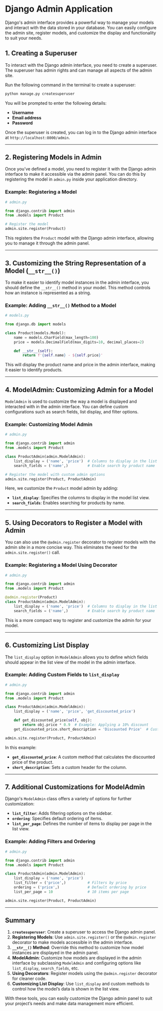 # Django Admin Application

Django's admin interface provides a powerful way to manage your models and interact with the data stored in your database. You can easily configure the admin site, register models, and customize the display and functionality to suit your needs.

## 1. **Creating a Superuser**

To interact with the Django admin interface, you need to create a superuser. The superuser has admin rights and can manage all aspects of the admin site.

Run the following command in the terminal to create a superuser:

```bash
python manage.py createsuperuser
```

You will be prompted to enter the following details:
- **Username**
- **Email address**
- **Password**

Once the superuser is created, you can log in to the Django admin interface at `http://localhost:8000/admin`.

---

## 2. **Registering Models in Admin**

Once you’ve defined a model, you need to register it with the Django admin interface to make it accessible via the admin panel. You can do this by registering the model in `admin.py` inside your application directory.

### Example: Registering a Model

```python
# admin.py

from django.contrib import admin
from .models import Product

# Register the model
admin.site.register(Product)
```

This registers the `Product` model with the Django admin interface, allowing you to manage it through the admin panel.

---

## 3. **Customizing the String Representation of a Model (`__str__()`)**

To make it easier to identify model instances in the admin interface, you should define the `__str__()` method in your model. This method controls how an instance is represented as a string.

### Example: Adding `__str__()` Method to a Model

```python
# models.py

from django.db import models

class Product(models.Model):
    name = models.CharField(max_length=100)
    price = models.DecimalField(max_digits=10, decimal_places=2)

    def __str__(self):
        return f'{self.name} - ${self.price}'
```

This will display the product name and price in the admin interface, making it easier to identify products.

---

## 4. **ModelAdmin: Customizing Admin for a Model**

`ModelAdmin` is used to customize the way a model is displayed and interacted with in the admin interface. You can define custom configurations such as search fields, list display, and filter options.

### Example: Customizing Model Admin

```python
# admin.py

from django.contrib import admin
from .models import Product

class ProductAdmin(admin.ModelAdmin):
    list_display = ('name', 'price')  # Columns to display in the list view
    search_fields = ('name',)         # Enable search by product name

# Register the model with custom admin options
admin.site.register(Product, ProductAdmin)
```

Here, we customize the `Product` model admin by adding:
- **`list_display`**: Specifies the columns to display in the model list view.
- **`search_fields`**: Enables searching for products by name.

---

## 5. **Using Decorators to Register a Model with Admin**

You can also use the `@admin.register` decorator to register models with the admin site in a more concise way. This eliminates the need for the `admin.site.register()` call.

### Example: Registering a Model Using Decorator

```python
# admin.py

from django.contrib import admin
from .models import Product

@admin.register(Product)
class ProductAdmin(admin.ModelAdmin):
    list_display = ('name', 'price')  # Columns to display in the list view
    search_fields = ('name',)         # Enable search by product name
```

This is a more compact way to register and customize the admin for your model.

---

## 6. **Customizing List Display**

The `list_display` option in `ModelAdmin` allows you to define which fields should appear in the list view of the model in the admin interface.

### Example: Adding Custom Fields to `list_display`

```python
# admin.py

from django.contrib import admin
from .models import Product

class ProductAdmin(admin.ModelAdmin):
    list_display = ('name', 'price', 'get_discounted_price')

    def get_discounted_price(self, obj):
        return obj.price * 0.9  # Example: Applying a 10% discount
    get_discounted_price.short_description = 'Discounted Price'  # Customize the column title

admin.site.register(Product, ProductAdmin)
```

In this example:
- **`get_discounted_price`**: A custom method that calculates the discounted price of the product.
- **`short_description`**: Sets a custom header for the column.

---

## 7. **Additional Customizations for ModelAdmin**

Django's `ModelAdmin` class offers a variety of options for further customization:

- **`list_filter`**: Adds filtering options on the sidebar.
- **`ordering`**: Specifies default ordering of items.
- **`list_per_page`**: Defines the number of items to display per page in the list view.

### Example: Adding Filters and Ordering

```python
# admin.py

from django.contrib import admin
from .models import Product

class ProductAdmin(admin.ModelAdmin):
    list_display = ('name', 'price')
    list_filter = ('price',)          # Filters by price
    ordering = ('price',)             # Default ordering by price
    list_per_page = 10                # 10 items per page

admin.site.register(Product, ProductAdmin)
```

---

## Summary

1. **`createsuperuser`**: Create a superuser to access the Django admin panel.
2. **Registering Models**: Use `admin.site.register()` or the `@admin.register` decorator to make models accessible in the admin interface.
3. **`__str__()` Method**: Override this method to customize how model instances are displayed in the admin panel.
4. **ModelAdmin**: Customize how models are displayed in the admin interface by subclassing `ModelAdmin` and configuring options like `list_display`, `search_fields`, etc.
5. **Using Decorators**: Register models using the `@admin.register` decorator for cleaner code.
6. **Customizing List Display**: Use `list_display` and custom methods to control how the model’s data is shown in the list view.

With these tools, you can easily customize the Django admin panel to suit your project’s needs and make data management more efficient.
```